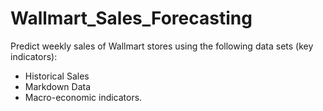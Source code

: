 # Wallmart_Sales_Forecasting
Predict weekly sales of Wallmart stores using the following data sets (key indicators):
- Historical Sales 
- Markdown Data 
- Macro-economic indicators.
